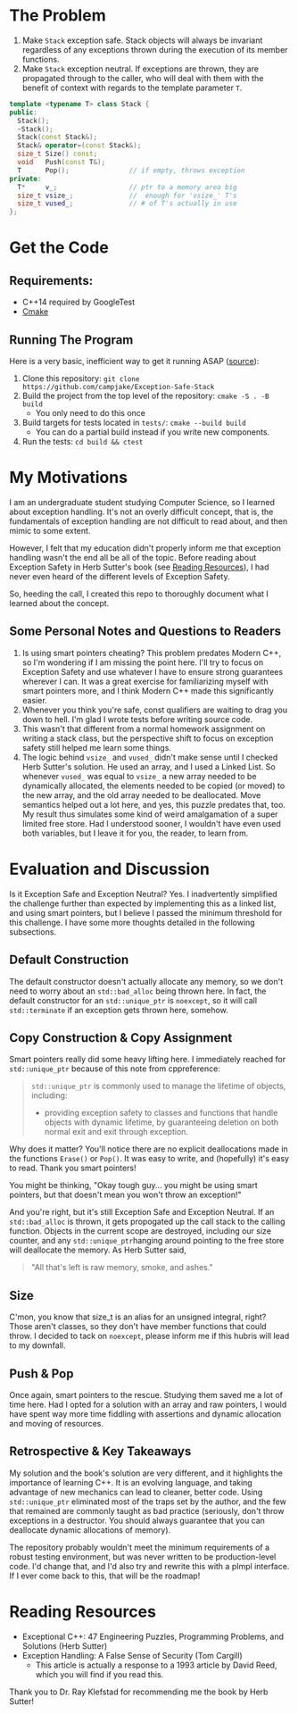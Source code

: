 # The Problem
1. Make `Stack` exception safe. Stack objects will always be invariant regardless of any exceptions thrown during the execution of its member functions.
2. Make `Stack` exception neutral. If exceptions are thrown, they are propagated through to the caller, who will deal with them with the benefit of context with regards to the template parameter `T`.

```cpp
template <typename T> class Stack {
public:
  Stack();
  ~Stack();
  Stack(const Stack&);
  Stack& operator=(const Stack&);
  size_t Size() const;
  void   Push(const T&);
  T      Pop();               // if empty, throws exception
private:
  T*     v_;                  // ptr to a memory area big
  size_t vsize_;              //  enough for 'vsize_' T's
  size_t vused_;              // # of T's actually in use
};
```

# Get the Code
## Requirements: 
- C++14 required by GoogleTest
- [Cmake](https://cmake.org/)

## Running The Program
Here is a very basic, inefficient way to get it running ASAP ([source](http://google.github.io/googletest/quickstart-cmake.html)):
1. Clone this repository: `git clone https://github.com/campjake/Exception-Safe-Stack`
2. Build the project from the top level of the repository: `cmake -S . -B build`
    - You only need to do this once
3. Build targets for tests located in `tests/`: `cmake --build build`
    - You can do a partial build instead if you write new components.
4. Run the tests: `cd build && ctest`

# My Motivations
I am an undergraduate student studying Computer Science, so I learned about exception handling. It's not an overly difficult concept, that is, the fundamentals of exception handling are not difficult to read about, and then mimic to some extent.

However, I felt that my education didn't properly inform me that exception handling wasn't the end all be all of the topic. Before reading about Exception Safety in Herb Sutter's book (see [Reading Resources](#reading-resources)), I had never even heard of the different levels of Exception Safety. 

So, heeding the call, I created this repo to thoroughly document what I learned about the concept.

## Some Personal Notes and Questions to Readers
1. Is using smart pointers cheating? This problem predates Modern C++, so I'm wondering if I am missing the point here. I'll try to focus on Exception Safety and use whatever I have to ensure strong guarantees wherever I can. It was a great exercise for familiarizing myself with smart pointers more, and I think Modern C++ made this significantly easier.
2. Whenever you think you're safe, const qualifiers are waiting to drag you down to hell. I'm glad I wrote tests before writing source code.
3. This wasn't that different from a normal homework assignment on writing a stack class, but the perspective shift to focus on exception safety still helped me learn some things.
4. The logic behind `vsize_` and `vused_` didn't make sense until I checked Herb Sutter's solution. He used an array, and I used a Linked List. So whenever `vused_` was equal to `vsize_` a new array needed to be dynamically allocated, the elements needed to be copied (or moved) to the new array, and the old array needed to be deallocated. Move semantics helped out a lot here, and yes, this puzzle predates that, too. My result thus simulates some kind of weird amalgamation of a super limited free store. Had I understood sooner, I wouldn't have even used both variables, but I leave it for you, the reader, to learn from.

# Evaluation and Discussion
Is it Exception Safe and Exception Neutral? Yes. I inadvertently simplified the challenge further than expected by implementing this as a linked list, and using smart pointers, but I believe I passed the minimum threshold for this challenge. I have some more thoughts detailed in the following subsections.

## Default Construction
The default constructor doesn't actually allocate any memory, so we don't need to worry about an `std::bad_alloc` being thrown here. In fact, the default constructor for an `std::unique_ptr` is `noexcept`, so it will call `std::terminate` if an exception gets thrown here, somehow. 

## Copy Construction & Copy Assignment
Smart pointers really did some heavy lifting here. I immediately reached for `std::unique_ptr` because of this note from cppreference:
> `std::unique_ptr` is commonly used to manage the lifetime of objects, including:
> - providing exception safety to classes and functions that handle objects with dynamic lifetime, by guaranteeing deletion on both normal exit and exit through exception.

Why does it matter? You'll notice there are no explicit deallocations made in the functions `Erase()` or `Pop()`. It was easy to write, and (hopefully) it's easy to read. Thank you smart pointers!

You might be thinking, "Okay tough guy... you might be using smart pointers, but that doesn't mean you won't throw an exception!"

And you're right, but it's still Exception Safe and Exception Neutral. If an `std::bad_alloc` is thrown, it gets propogated up the call stack to the calling function. Objects in the current scope are destroyed, including our size counter, and any `std::unique_ptr`hanging around pointing to the free store will deallocate the memory. As Herb Sutter said, 
> "All that's left is raw memory, smoke, and ashes."

## Size
C'mon, you know that size_t is an alias for an unsigned integral, right? Those aren't classes, so they don't have member functions that could throw. I decided to tack on `noexcept`, please inform me if this hubris will lead to my downfall.

## Push & Pop
Once again, smart pointers to the rescue. Studying them saved me a lot of time here. Had I opted for a solution with an array and raw pointers, I would have spent way more time fiddling with assertions and dynamic allocation and moving of resources. 

## Retrospective & Key Takeaways
My solution and the book's solution are very different, and it highlights the importance of learning C++. It is an evolving language, and taking advantage of new mechanics can lead to cleaner, better code. Using `std::unique_ptr` eliminated most of the traps
set by the author, and the few that remained are commonly taught as bad practice (seriously, don't throw exceptions in a destructor. You should always guarantee that you can deallocate dynamic allocations of memory).

The repository probably wouldn't meet the minimum requirements of a robust testing environment, but was never written to be production-level code. I'd change that, and I'd also try and rewrite this with a pImpl interface. If I ever come back to this, that will be the roadmap!

# Reading Resources
- Exceptional C++: 47 Engineering Puzzles, Programming Problems, and Solutions (Herb Sutter)
- Exception Handling: A False Sense of Security (Tom Cargill)
    - This article is actually a response to a 1993 article by David Reed, which you will find if you read this.

Thank you to Dr. Ray Klefstad for recommending me the book by Herb Sutter!
